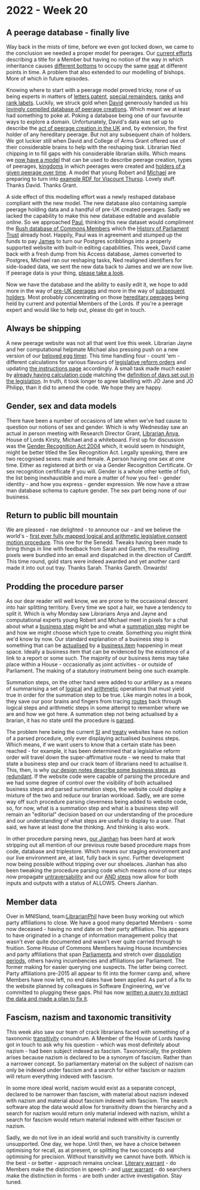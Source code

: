 # 2022 - Week 20

## A peerage database - finally live

Way back in the mists of time, before we even got locked down, we came to the conclusion we needed a proper model for peerages. Our [current efforts](http://data.parliament.uk/membersdataplatform/default.aspx) describing a title for a Member but having no notion of the way in which inheritance causes [different bottoms](https://ukparliament.github.io/ontologies/house-membership/house-membership-ontology.html#d4e63) to occupy the same [seat](https://ukparliament.github.io/ontologies/house-membership/house-membership-ontology.html#d4e29) at different points in time. A problem that also extended to our modelling of bishops. More of which in future episodes.

Knowing where to start with a peerage model proved tricky, none of us being experts in matters of [letters patent](https://ukparliament.github.io/ontologies/peerage/peerage-ontology.html#d4e179), [special remainders](https://ukparliament.github.io/ontologies/peerage/peerage-ontology.html#d4e101), [ranks](https://ukparliament.github.io/ontologies/peerage/peerage-ontology.html#d4e168) and [rank labels](https://ukparliament.github.io/ontologies/peerage/peerage-ontology.html#d4e146). Luckily, we struck gold when [David](https://twitter.com/clerkly) generously handed us his [lovingly compiled database of peerage creations](http://peerages.info/). Which meant we at least had something to poke at. Poking a database being one of our favourite ways to explore a domain. Unfortunately, David's data was set up to describe the [act of peerage creation in the UK](http://peerages.info/peerages.htm) and, by extension, the first holder of any hereditary peerage. But not any subsequent chain of holders. We got luckier still when David and College of Arms Grant offered use of their considerable brains to help with the reshaping task. Librarian Ned chipping in to fill gaps with his considerable librarian skills. Which means we [now have a model](https://ukparliament.github.io/ontologies/peerage/peerage-ontology.html) that can be used to describe peerage creation, types of peerages, [kingdoms](https://ukparliament.github.io/ontologies/peerage/peerage-ontology.html#d4e157) in which peerages were created and [holders of a given peerage over time](https://ukparliament.github.io/ontologies/peerage/peerage-ontology.html#d4e112). A model that young Robert and [Michael](https://twitter.com/fantasticlife) are preparing to turn into [example RDF for Viscount Thurso](https://github.com/ukparliament/ontologies/tree/master/example-rdf/house-membership/john-thurso). Lovely stuff. Thanks David. Thanks Grant.

A side effect of this modelling effort was a newly reshaped database compliant with the new model. The new database also containing sample peerage holding data and a handful of pre-UK created peerages. Sadly we lacked the capability to make this new database editable and available online. So we approached [Paul](https://twitter.com/pseaward1), thinking this new dataset would compliment the [Rush database of Commons Members](https://membersafter1832.historyofparliamentonline.org/) which the [History of Parliament Trust](https://historyofparliamentonline.org/) already host. Happily, Paul was in agreement and stumped up the funds to pay [James](https://twitter.com/jamesjefferies) to turn our Postgres scribblings into a properly supported website with built-in editing capabilities. This week, David came back with a fresh dump from his Access database, James converted to Postgres, Michael ran our reshaping tasks, Ned realigned identifiers for side-loaded data, we sent the new data back to James and we are now live. If peerage data is your thing, [please take a look](https://peerages.historyofparliamentonline.org/).

Now we have the database and the ability to easily edit it, we hope to add more in the way of [pre-UK peerages](https://peerages.historyofparliamentonline.org/kingdoms) and more in the way of [subsequent holders](https://peerages.historyofparliamentonline.org/peerages/394). Most probably concentrating on those [hereditary peerages](https://peerages.historyofparliamentonline.org/peerage_types/2) being held by current and potential Members of the Lords. If you're a peerage expert and would like to help out, please do get in touch.

## Always be shipping

A new peerage website was not all that went live this week. Librarian Jayne and her computational helpmate Michael also pressing push on a new version of our [beloved egg timer](https://parliament-calendar.herokuapp.com/). This time handling four - count 'em - different calculations for various flavours of [legislative reform orders](https://www.parliament.uk/site-information/glossary/legislative-reform-orders/) and updating [the instructions page](https://parliament-calendar.herokuapp.com/meta/using) accordingly. A small task made much easier by [already having calculation code](https://parliament-calendar.herokuapp.com/bicameral_both_houses_sitting.rb.html) matching the [definition of days set out in the legislation](https://www.legislation.gov.uk/ukpga/2006/51/section/19). In truth, it took longer to agree labelling with JO Jane and JO Philipp, than it did to amend the code. We hope they are happy.

## Gender, sex and data models

There have been a number of occasions of late when we've had cause to question our notions of sex and gender. Which is why Wednesday saw an actual in person meeting with Research Director Grant, [Librarian Anya](https://twitter.com/bitten_), House of Lords Kirsty, Michael and a whiteboard. First up for discussion was the [Gender Recognition Act 2004](https://www.legislation.gov.uk/ukpga/2004/7/contents) which, it would seem in hindsight, might be better titled the Sex Recognition Act. Legally speaking, there are two recognised sexes: male and female. A person having one sex at one time. Either as registered at birth or via a Gender Recognition Certificate. Or sex recognition certificate if you will. Gender is a whole other kettle of fish, the list being inexhaustible and more a matter of how you feel - gender identity - and how you express - gender expression. We now have a straw man database schema to capture gender. The sex part being none of our business.

## Return to public bill mountain

We are pleased - nae delighted - to announce our - and we believe the world's - [first ever fully mapped logical and arithmetic legislative consent motion procedure](https://ukparliament.github.io/ontologies/procedure/maps/legislation/primary/public-bills/components/devolved-legislature-consent/senedd-cymru/senedd-cymru-consent.pdf). This one for the Senedd. Tweaks having been made to bring things in line with feedback from Sarah and Gareth, the resulting pixels were bundled into an email and dispatched in the direction of Cardiff. This time round, gold stars were indeed awarded and yet another card made it into out out tray. Thanks Sarah. Thanks Gareth. Onwards!

## Prodding the procedure parser

As our dear reader will well know, we are prone to the occasional descent into hair splitting territory. Every time we spot a hair, we have a tendency to split it. Which is why Monday saw Librarians Anya and Jayne and computational experts young Robert and Michael meet in pixels for a chat about what a [business step](https://ukparliament.github.io/ontologies/procedure/maps/meta/design-notes/#current-states-of-a-business-step) might be and what a [summation step](https://ukparliament.github.io/ontologies/procedure/maps/meta/design-notes/#summation-steps) might be and how we might choose which type to create. Something you might think we'd know by now. Our standard explanation of a business step is something that can be [actualised](https://ukparliament.github.io/ontologies/procedure/procedure-ontology.html#d4e334) by a [business item](https://ukparliament.github.io/ontologies/procedure/procedure-ontology.html#d4e211) happening in meat space. Ideally a business item that can be evidenced by the existence of a link to a report or some such. The majority of our business items may take place within a House - occasionally as joint activities - or outside of Parliament. The making of a statutory instrument being one such example.

Summation steps, on the other hand were added to our artillery as a means of summarising a set of [logical](https://ukparliament.github.io/ontologies/procedure/maps/meta/design-notes/#logic-steps) and [arithmetic](https://ukparliament.github.io/ontologies/procedure/maps/meta/design-notes/#arithmetic-steps) operations that must yield true in order for the summation step to be true. Like margin notes in a book, they save our poor brains and fingers from tracing [routes](https://ukparliament.github.io/ontologies/procedure/procedure-ontology.html#d4e164) back through logical steps and arithmetic steps in some attempt to remember where we are and how we got here. A summation step not being actualised by a brarian, it has no state until the procedure is [parsed](https://ukparliament.github.io/ontologies/procedure/maps/meta/design-notes/#parsing-work-packages-subject-to-a-procedure).

The problem here being the current [SI](https://statutoryinstruments.parliament.uk/) and [treaty](https://treaties.parliament.uk/) websites have no notion of a parsed procedure, only ever displaying actualised business steps. Which means, if we want users to know that a certain state has been reached - for example, it has been determined that a legislative reform order will travel down the super-affirmative route - we need to make that state a business step and our crack team of librarians need to actualise it. This, then, is why [our design notes describe some business steps as redundant](https://ukparliament.github.io/ontologies/procedure/maps/meta/design-notes/#why-are-some-steps-redundant). If the website code were capable of parsing the procedure and we had some degree of control over the visibility of both actualised business steps and parsed summation steps, the website could display a mixture of the two and reduce our brarian workload. Sadly, we are some way off such procedure parsing cleverness being added to website code, so, for now, what is a summation step and what is a business step will remain an "editorial" decision based on our understanding of the procedure and our understanding of what steps are useful to display to a user. That said, we have at least done the thinking. And thinking is also work.

In other procedure parsing news, [our Jianhan](https://twitter.com/jianhanzhu) has been hard at work stripping out all mention of our previous route based procedure maps from code, database and triplestore. Which means our staging environment and our live environment are, at last, fully back in sync. Further development now being possible without tripping over our shoelaces. Jianhan has also been tweaking the procedure parsing code which means none of our steps now propagate [untraversability](https://ukparliament.github.io/ontologies/procedure/maps/meta/design-notes/#route-currentness-and-untraversability) and our [AND steps](https://ukparliament.github.io/ontologies/procedure/maps/meta/design-notes/#and-steps) now allow for both inputs and outputs with a status of ALLOWS. Cheers Jianhan.

## Member data

Over in MNISland, team:[LibrarianPhil](https://twitter.com/philbgorman) have been busy working out which party affiliations to close. We have a good many departed Members - some now deceased - having no end date on their party affiliation. This appears to have originated in a change of information management policy that wasn't ever quite documented and wasn't ever quite carried through to fruition. Some House of Commons Members having House incumbencies and party affiliations that span [Parliaments](https://ukparliament.github.io/ontologies/time-period/time-period-ontology.html#d4e153) and stretch over [dissolution periods](https://ukparliament.github.io/ontologies/time-period/time-period-ontology.html#d4e166), others having incumbencies and affiliations per Parliament. The former making for easier querying one suspects. The latter being correct. Party affiliations pre-2015 all appear to fit into the former camp and, where Members have now left, no end dates have been applied. As part of a fix to the website planned by colleagues in Software Engineering, we've committed to plugging these gaps. Phil has now [written a query to extract the data and made a plan to fix it](https://trello.com/c/aPuwkgIe/66-ending-of-party-affiliations). 

## Fascism, nazism and taxonomic transitivity

This week also saw our team of crack librarians faced with something of a taxonomic [transitivity](https://en.wikipedia.org/wiki/Transitive_relation) conundrum. A Member of the House of Lords having got in touch to ask why his question - which was most definitely about nazism - had been subject indexed as fascism. Taxonomically, the problem arises because nazism is declared to be a synonym of fascism. Rather than a narrower concept. So parliamentary material on the subject of nazism can only be indexed under fascism and a search for either fascism or nazism will return everything indexed with fascism.

In some more ideal world, nazism would exist as a separate concept, declared to be narrower than fascism, with material about nazism indexed with nazism and material about fascism indexed with fascism. The search software atop the data would allow for transitivity down the hierarchy and a search for nazism would return only material indexed with nazism, whilst a search for fascism would return material indexed with either fascism or nazism.

Sadly, we do not live in an ideal world and such transitivity is currently unsupported. One day, we hope. Until then, we have a choice between optimising for recall, as at present, or splitting the two concepts and optimising for precision. Without transitivity we cannot have both. Which is the best - or better - approach remains unclear. [Literary warrant](https://www.vocabularyserver.com/glossaries/boxesarrows/index.php?tema=15) - do Members make the distinction in speech -  and [user warrant](https://www.vocabularyserver.com/glossaries/boxesarrows/index.php?tema=31) - do searchers make the distinction in forms - are both under active investigation. Stay tuned. 